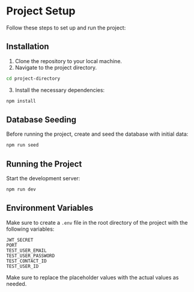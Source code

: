 # Project Setup

Follow these steps to set up and run the project:

## Installation

1. Clone the repository to your local machine.
2. Navigate to the project directory.

```bash
cd project-directory
```

3. Install the necessary dependencies:

```bash
npm install
```

## Database Seeding

Before running the project, create and seed the database with initial data:

```bash
npm run seed
```

## Running the Project

Start the development server:

```bash
npm run dev
```

## Environment Variables

Make sure to create a `.env` file in the root directory of the project with the following variables:

```
JWT_SECRET
PORT
TEST_USER_EMAIL
TEST_USER_PASSWORD
TEST_CONTACT_ID
TEST_USER_ID
```

Make sure to replace the placeholder values with the actual values as needed.
